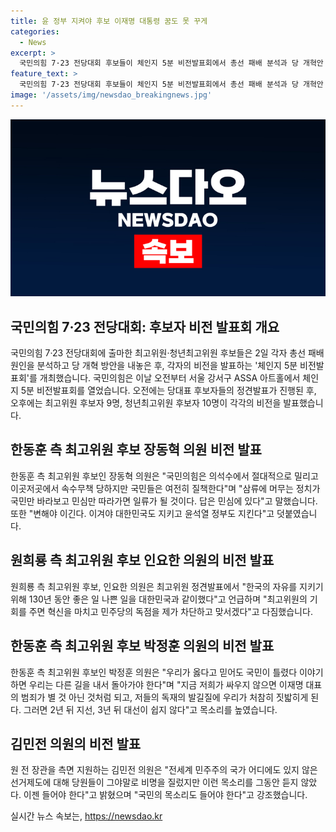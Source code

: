 ```yaml
---
title: 윤 정부 지켜야 후보 이재명 대통령 꿈도 못 꾸게
categories:
  - News
excerpt: >
  국민의힘 7·23 전당대회 후보들이 체인지 5분 비전발표회에서 총선 패배 분석과 당 개혁안 공개. 장동혁 의원은 국민의힘의 야당에서의 역할 강조하며 변화를 강조하고, 인요한 의원은 혁신을 다짐. 박정훈 의원은 민심을 중시하고, 김민전 의원은 당원들의 목소리를 듣겠다고 강조. 청년최고위원 후보들도 각자의 비전을 밝히며 전당대회 선거 레이스가 본격화되고 있음. (150자)
feature_text: >
  국민의힘 7·23 전당대회 후보들이 체인지 5분 비전발표회에서 총선 패배 분석과 당 개혁안 공개. 장동혁 의원은 국민의힘의 야당에서의 역할 강조하며 변화를 강조하고, 인요한 의원은 혁신을 다짐. 박정훈 의원은 민심을 중시하고, 김민전 의원은 당원들의 목소리를 듣겠다고 강조. 청년최고위원 후보들도 각자의 비전을 밝히며 전당대회 선거 레이스가 본격화되고 있음. (150자)
image: '/assets/img/newsdao_breakingnews.jpg'
---
```


<p><img src="/assets/img/newsdao_breakingnews.jpg" alt="implanttips 속보" /></p>

<h2 data-ke-size="size26">국민의힘 7·23 전당대회: 후보자 비전 발표회 개요</h2>

<p data-ke-size="size16">국민의힘 7·23 전당대회에 출마한 최고위원·청년최고위원 후보들은 2일 각자 총선 패배 원인을 분석하고 당 개혁 방안을 내놓은 후, 각자의 비전을 발표하는 '체인지 5분 비전발표회'를 개최했습니다. 국민의힘은 이날 오전부터 서울 강서구 ASSA 아트홀에서 체인지 5분 비전발표회를 열었습니다. 오전에는 당대표 후보자들의 정견발표가 진행된 후, 오후에는 최고위원 후보자 9명, 청년최고위원 후보자 10명이 각각의 비전을 발표했습니다.</p>

<h2 data-ke-size="size26">한동훈 측 최고위원 후보 장동혁 의원 비전 발표</h2>

<p data-ke-size="size16">한동훈 측 최고위원 후보인 장동혁 의원은 "국민의힘은 의석수에서 절대적으로 밀리고 이곳저곳에서 속수무책 당하지만 국민들은 여전히 질책한다"며 "삼류에 머무는 정치가 국민만 바라보고 민심만 따라가면 일류가 될 것이다. 답은 민심에 있다"고 말했습니다. 또한 "변해야 이긴다. 이겨야 대한민국도 지키고 윤석열 정부도 지킨다"고 덧붙였습니다.</p>

<h2 data-ke-size="size26">원희룡 측 최고위원 후보 인요한 의원의 비전 발표</h2>

<p data-ke-size="size16">원희룡 측 최고위원 후보, 인요한 의원은 최고위원 정견발표에서 "한국의 자유를 지키기 위해 130년 동안 좋은 일 나쁜 일을 대한민국과 같이했다"고 언급하며 "최고위원의 기회를 주면 혁신을 마치고 민주당의 독점을 제가 차단하고 맞서겠다"고 다짐했습니다.</p>

<h2 data-ke-size="size26">한동훈 측 최고위원 후보 박정훈 의원의 비전 발표</h2>

<p data-ke-size="size16">한동훈 측 최고위원 후보인 박정훈 의원은 "우리가 옳다고 믿어도 국민이 틀렸다 이야기하면 우리는 다른 길을 내서 돌아가야 한다"며 "지금 저희가 싸우지 않으면 이재명 대표의 범죄가 별 것 아닌 것처럼 되고, 저들의 독재의 발길질에 우리가 처참히 짓밟히게 된다. 그러면 2년 뒤 지선, 3년 뒤 대선이 쉽지 않다"고 목소리를 높였습니다.</p>

<h2 data-ke-size="size26">김민전 의원의 비전 발표</h2>

<p data-ke-size="size16">원 전 장관을 측면 지원하는 김민전 의원은 "전세계 민주주의 국가 어디에도 있지 않은 선거제도에 대해 당원들이 그야말로 비명을 질렀지만 이런 목소리를 그동안 듣지 않았다. 이젠 들어야 한다"고 밝혔으며 "국민의 목소리도 들어야 한다"고 강조했습니다.</p>
실시간 뉴스 속보는, <a href="https://newsdao.kr" rel="dofollow">https://newsdao.kr</a>


